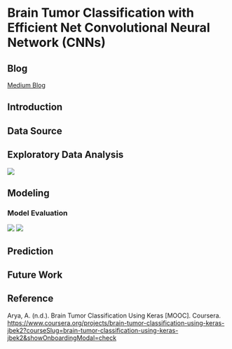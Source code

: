 # Brain Tumor Classification with Efficient Net Convolutional Neural Network (CNNs)

## Blog

[Medium Blog]()

## Introduction

## Data Source

## Exploratory Data Analysis

<img src = '../main/Data & Images/brain_mri.png' />

## Modeling

### Model Evaluation

<img src = '../main/Data & Images/acc_loss_curve.png' />

<img src = '../main/Data & Images/cm.png' />

## Prediction

## Future Work

## Reference

Arya, A. (n.d.). Brain Tumor Classification Using Keras [MOOC]. Coursera. https://www.coursera.org/projects/brain-tumor-classification-using-keras-jbek2?courseSlug=brain-tumor-classification-using-keras-jbek2&showOnboardingModal=check

